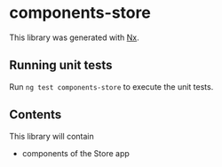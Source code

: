# components-store
This library was generated with [Nx](https://nx.dev).

## Running unit tests
Run `ng test components-store` to execute the unit tests.

## Contents
This library will contain
- components of the Store app
